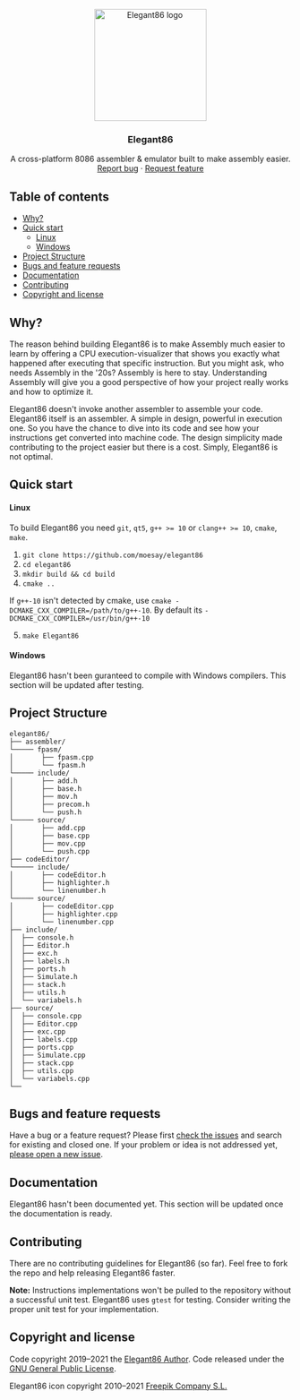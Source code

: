 <p align="center">
  <a href="https://github.com/moesay/elegant86/">
    <img src="https://github.com/moesay/elegant86/blob/master/resources/elegant86.png" alt="Elegant86 logo" width="200" height="200">
  </a>
</p>

<h3 align="center">Elegant86</h3>

<p align="center">
  A cross-platform 8086 assembler & emulator built to make assembly easier.
  <br>
  <a href="https://github.com/moesay/elegant86/issues/new?template=bug_report.md">Report bug</a>
  ·
  <a href="https://github.com/moesay/elegant86/issues/new?template=feature_request.md">Request feature</a>
</p>

## Table of contents

- [Why?](#why)
- [Quick start](#quick-start)
  - [Linux](#linux)
  - [Windows](#windows)
- [Project Structure](#project-structure)
- [Bugs and feature requests](#bugs-and-feature-requests)
- [Documentation](#documentation)
- [Contributing](#contributing)
- [Copyright and license](#copyright-and-license)


## Why?

The reason behind building Elegant86 is to make Assembly much easier to learn by offering a CPU execution-visualizer that shows you exactly what happened after executing that specific instruction. But you might ask, who needs Assembly in the '20s? Assembly is here to stay. Understanding Assembly will give you a good perspective of how your project really works and how to optimize it.

Elegant86 doesn't invoke another assembler to assemble your code. Elegant86 itself is an assembler. A simple in design, powerful in execution one. So you have the chance to dive into its code and see how your instructions get converted into machine code. The design simplicity made contributing to the project easier but there is a cost. Simply, Elegant86 is not optimal.


## Quick start

#### Linux

To build Elegant86 you need `git`, `qt5`, `g++ >= 10` or `clang++ >= 10`, `cmake`, `make`.
1. `git clone https://github.com/moesay/elegant86`
2. `cd elegant86`
3. `mkdir build && cd build`
4. `cmake ..`

If `g++-10` isn't detected by cmake, use `cmake -DCMAKE_CXX_COMPILER=/path/to/g++-10`. By default its `-DCMAKE_CXX_COMPILER=/usr/bin/g++-10` 

5. `make Elegant86`

#### Windows

Elegant86 hasn't been guranteed to compile with Windows compilers. This section will be updated after testing.


## Project Structure

```text
elegant86/
├── assembler/
└───── fpasm/
│       ├── fpasm.cpp
│       └── fpasm.h
└───── include/
│       ├── add.h
│       ├── base.h
│       ├── mov.h
│       ├── precom.h
│       └── push.h
└───── source/
│       ├── add.cpp
│       ├── base.cpp
│       ├── mov.cpp
│       └── push.cpp
├── codeEditor/
└───── include/
│       ├── codeEditor.h
│       ├── highlighter.h
│       └── linenumber.h
└───── source/
│       ├── codeEditor.cpp
│       ├── highlighter.cpp
│       └── linenumber.cpp
├── include/
│  ├── console.h
│  ├── Editor.h
│  ├── exc.h
│  ├── labels.h
│  ├── ports.h
│  ├── Simulate.h
│  ├── stack.h
│  ├── utils.h
│  └── variabels.h
├── source/
│  ├── console.cpp
│  ├── Editor.cpp
│  ├── exc.cpp
│  ├── labels.cpp
│  ├── ports.cpp
│  ├── Simulate.cpp
│  ├── stack.cpp
│  ├── utils.cpp
│  └── variabels.cpp
└──
```


## Bugs and feature requests

Have a bug or a feature request? Please first [check the issues](https://github.com/moesay/elegant86/issues) and search for existing and closed one. If your problem or idea is not addressed yet, [please open a new issue](https://github.com/moesay/elegant86/issues/new).


## Documentation

Elegant86 hasn't been documented yet. This section will be updated once the documentation is ready.


## Contributing

There are no contributing guidelines for Elegant86 (so far). Feel free to fork the repo and help releasing Elegant86 faster.

**Note:** Instructions implementations won't be pulled to the repository without a successful unit test. Elegant86 uses `gtest` for testing. Consider writing the proper unit test for your implementation.


## Copyright and license

Code copyright 2019–2021 the [Elegant86 Author](https://github.com/moesay). Code released under the [GNU General Public License](https://github.com/moesay/elegant86/blob/master/LICENSE).


Elegant86 icon copyright 2010–2021 [Freepik Company S.L.](https://www.freepik.com/)
